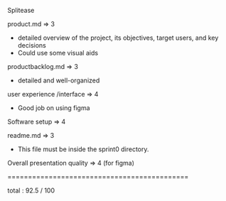 Splitease

product.md  ⇒ 3

- detailed overview of the project, its objectives, target users, and key decisions
- Could use some visual aids

productbacklog.md ⇒ 3

- detailed and well-organized

user experience /interface ⇒ 4

- Good job on using figma

Software setup ⇒  4

readme.md ⇒ 3

- This file must be inside the sprint0 directory.


Overall presentation quality ⇒ 4 (for figma)

============================================

total : 92.5 / 100
